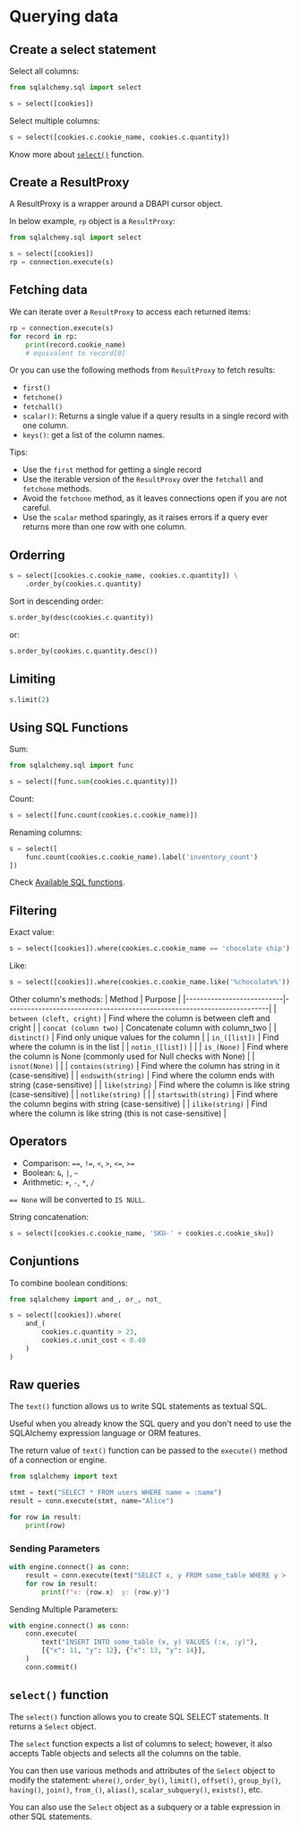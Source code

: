 # Querying data

## Create a select statement

Select all columns:
```py
from sqlalchemy.sql import select

s = select([cookies])
```

Select multiple columns:
```py
s = select([cookies.c.cookie_name, cookies.c.quantity])
```

Know more about [`select()`](#the-select-function) function.


## Create a ResultProxy

A ResultProxy is a wrapper around a DBAPI cursor object.

In below example, `rp` object is a `ResultProxy`:
```py
from sqlalchemy.sql import select

s = select([cookies])
rp = connection.execute(s)
```

## Fetching data

We can iterate over a `ResultProxy` to access each returned items:
```py
rp = connection.execute(s)
for record in rp:
    print(record.cookie_name)
    # equivalent to record[0]
```

Or you can use the following methods from `ResultProxy` to fetch results:
- `first()`
- `fetchone()`
- `fetchall()`
- `scalar()`: Returns a single value if a query results in a single record with one column.
- `keys()`:  get a list of the column names.

Tips:
- Use the `first` method for getting a single record
- Use the iterable version of the `ResultProxy` over the `fetchall` and `fetchone` methods.
- Avoid the `fetchone` method, as it leaves connections open if you are not careful.
- Use the `scalar` method sparingly, as it raises errors if a query ever returns more than one row with one column.


## Orderring

```py
s = select([cookies.c.cookie_name, cookies.c.quantity]) \
    .order_by(cookies.c.quantity)
```

Sort in descending order:
```py
s.order_by(desc(cookies.c.quantity))
```
or:
```py
s.order_by(cookies.c.quantity.desc())
```

## Limiting

```py
s.limit(2)
```


## Using SQL Functions
Sum:
```py
from sqlalchemy.sql import func

s = select([func.sum(cookies.c.quantity)])
```

Count:
```py
s = select([func.count(cookies.c.cookie_name)])
```

Renaming columns:
```py
s = select([
    func.count(cookies.c.cookie_name).label('inventory_count')
])
```

Check [Available SQL functions](https://docs.sqlalchemy.org/en/14/core/functions.html#selected-known-functions).


## Filtering
Exact value:
```py
s = select([cookies]).where(cookies.c.cookie_name == 'chocolate chip')
```

Like:
```py
s = select([cookies]).where(cookies.c.cookie_name.like('%chocolate%'))
```

Other column's methods:
| Method                    | Purpose                                                                 |
|---------------------------|-------------------------------------------------------------------------|
| `between (cleft, cright)` | Find where the column is between cleft and cright                       |
| `concat (column two)`     | Concatenate column with column_two                                      |
| `distinct()`              | Find only unique values for the column                                  |
| `in_([list])`             | Find where the column is in the list                                    |
| `notin_([list])`          |                                                                         |
| `is_(None)`               | Find where the column is None (commonly used for Null checks with None) |
| `isnot(None)`             |                                                                         |
| `contains(string)`        | Find where the column has string in it (case-sensitive)                 |
| `endswith(string)`        | Find where the column ends with string (case-sensitive)                 |
| `like(string)`            | Find where the column is like string (case-sensitive)                   |
| `notlike(string)`         |                                                                         |
| `startswith(string)`      | Find where the column begins with string (case-sensitive)               |
| `ilike(string)`           | Find where the column is like string (this is not case-sensitive)       |


## Operators

- Comparison: `==`, `!=`, `<`, `>`, `<=`, `>=`
- Boolean: `&`, `|`, `~`
- Arithmetic: `+`, `-`, `*`, `/`


`== None` will be converted to `IS NULL`.

String concatenation:
```py
s = select([cookies.c.cookie_name, 'SKU-' + cookies.c.cookie_sku])
```


## Conjuntions
To combine boolean conditions:
```py
from sqlalchemy import and_, or_, not_

s = select([cookies]).where(
    and_(
        cookies.c.quantity > 23,
        cookies.c.unit_cost < 0.40
    )
)
```


## Raw queries

The `text()` function allows us to write SQL statements as textual SQL.

Useful when you already know the SQL query and you don't need to use the SQLAlchemy expression language or ORM features.

The return value of `text()` function can be passed to the `execute()` method of a connection or engine.

```py
from sqlalchemy import text

stmt = text("SELECT * FROM users WHERE name = :name")
result = conn.execute(stmt, name="Alice")

for row in result:
    print(row)
```


### Sending Parameters

```py
with engine.connect() as conn:
    result = conn.execute(text("SELECT x, y FROM some_table WHERE y > :y"), {"y": 2})
    for row in result:
        print(f"x: {row.x}  y: {row.y}")
```

Sending Multiple Parameters:

```py
with engine.connect() as conn:
    conn.execute(
        text("INSERT INTO some_table (x, y) VALUES (:x, :y)"),
        [{"x": 11, "y": 12}, {"x": 13, "y": 14}],
    )
    conn.commit()
```

## `select()` function

The `select()` function allows you to create SQL SELECT statements. It returns a `Select` object.

The `select` function expects a list of columns to select; however, it also accepts Table objects and selects all the columns on the table.

You can then use various methods and attributes of the `Select` object to modify the statement: `where()`, `order_by()`, `limit()`, `offset()`, `group_by()`, `having()`, `join()`, `from_()`, `alias()`, `scalar_subquery()`, `exists()`, etc.

You can also use the `Select` object as a subquery or a table expression in other SQL statements.
